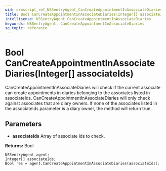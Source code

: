 ```yaml
---
uid: crmscript_ref_NSSentryAgent_CanCreateAppointmentInAssociateDiaries
title: Bool CanCreateAppointmentInAssociateDiaries(Integer[] associateIds)
intellisense: NSSentryAgent.CanCreateAppointmentInAssociateDiaries
keywords: NSSentryAgent, CanCreateAppointmentInAssociateDiaries
so.topic: reference
---
```


# Bool CanCreateAppointmentInAssociateDiaries(Integer[] associateIds)

CanCreateAppointmentInAssociateDiaries will check if the current associate can create appointments in diaries belonging to the associates listed in associateIds. CanCreateAppointmentInAssociateDiaries will only check against associates that are diary owners. If none of the associates listed in the associateIds parameter is a diary owner, the method will return true.

## Parameters

* **associateIds** Array of associate ids to check.

**Returns:** Bool

```crmscript
NSSentryAgent agent;
Integer[] associateIds;
Bool res = agent.CanCreateAppointmentInAssociateDiaries(associateIds);
```

